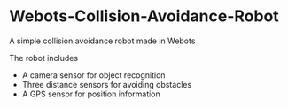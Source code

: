 # Webots-Collision-Avoidance-Robot
A simple collision avoidance robot made in Webots


The robot includes
* A camera sensor for object recognition
* Three distance sensors for avoiding obstacles
* A GPS sensor for position information
